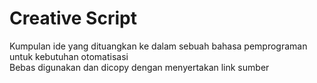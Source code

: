 # Creative Script
Kumpulan ide yang dituangkan ke dalam sebuah bahasa pemprograman untuk kebutuhan otomatisasi</br>
Bebas digunakan dan dicopy dengan menyertakan link sumber